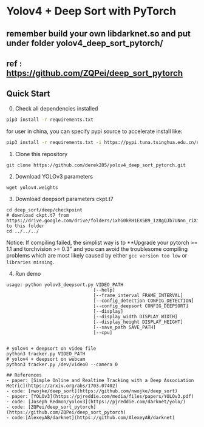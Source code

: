 # Yolov4 + Deep Sort with PyTorch

## remember build your own libdarknet.so and put under folder yolov4_deep_sort_pytorch/
## ref : https://github.com/ZQPei/deep_sort_pytorch

## Quick Start
0. Check all dependencies installed
```bash
pip3 install -r requirements.txt
```
for user in china, you can specify pypi source to accelerate install like:
```bash
pip3 install -r requirements.txt -i https://pypi.tuna.tsinghua.edu.cn/simple
```

1. Clone this repository
```
git clone https://github.com/derek285/yolov4_deep_sort_pytorch.git
```

2. Download YOLOv3 parameters
```
wget yolov4.weights
```

3. Download deepsort parameters ckpt.t7
```
cd deep_sort/deep/checkpoint
# download ckpt.t7 from
https://drive.google.com/drive/folders/1xhG0kRH1EX5B9_Iz8gQJb7UNnn_riXi6 to this folder
cd ../../../
```

Notice:
If compiling failed, the simplist way is to **Upgrade your pytorch >= 1.1 and torchvision >= 0.3" and you can avoid the troublesome compiling problems which are most likely caused by either `gcc version too low` or `libraries missing`.

4. Run demo
```
usage: python yolov3_deepsort.py VIDEO_PATH
                                [--help]
                                [--frame_interval FRAME_INTERVAL]
                                [--config_detection CONFIG_DETECTION]
                                [--config_deepsort CONFIG_DEEPSORT]
                                [--display]
                                [--display_width DISPLAY_WIDTH]
                                [--display_height DISPLAY_HEIGHT]
                                [--save_path SAVE_PATH]          
                                [--cpu]          


# yolov4 + deepsort on video file
python3 tracker.py VIDEO_PATH
# yolov4 + deepsort on webcam
python3 tracker.py /dev/video0 --camera 0

## References
- paper: [Simple Online and Realtime Tracking with a Deep Association Metric](https://arxiv.org/abs/1703.07402)
- code: [nwojke/deep_sort](https://github.com/nwojke/deep_sort)
- paper: [YOLOv3](https://pjreddie.com/media/files/papers/YOLOv3.pdf)
- code: [Joseph Redmon/yolov3](https://pjreddie.com/darknet/yolo/)
- code: [ZQPei/deep_sort_pytorch](https://github.com/ZQPei/deep_sort_pytorch)
- code:[AlexeyAB/darknet](https://github.com/AlexeyAB/darknet)

